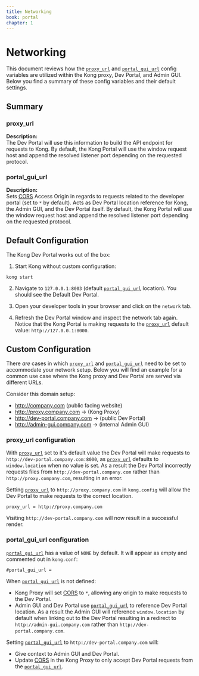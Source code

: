 ```yaml
---
title: Networking
book: portal
chapter: 1
---
```


# Networking

This document reviews how the [`proxy_url`](/docs/enterprise/latest/developer-portal/property-reference/#proxy_url)
and [`portal_gui_url`](/docs/enterprise/latest/developer-portal/property-reference/#portal_gui_url) config variables are utilized within the Kong proxy, Dev Portal, and Admin GUI. Below you find a summary of these config variables and their default settings.

## Summary

### proxy_url
  
**Description:**  
The Dev Portal will use this information to build the API endpoint for requests to Kong. By default, the Kong Portal will use the window request host and append the resolved listener port depending on the requested protocol.

### portal_gui_url

**Description:**  
Sets [CORS](https://developer.mozilla.org/en-US/docs/Web/HTTP/CORS) Access Origin in regards to requests related to the developer portal (set to `*` by default). Acts as Dev Portal location reference for Kong, the Admin GUI, and the Dev Portal itself. By default, the Kong Portal will use the window request host and append the resolved listener port depending on the requested protocol.


## Default Configuration

The Kong Dev Portal works out of the box:

1. Start Kong without custom configuration:

```
kong start
```

2. Navigate to `127.0.0.1:8003` (default [`portal_gui_url`](/docs/enterprise/latest/developer-portal/property-reference/#portal_gui_url) location).  You should see the Default Dev Portal.

3. Open your developer tools in your browser and click on the `network` tab.

4. Refresh the Dev Portal window and inspect the network tab again.  Notice that the Kong Portal is making requests to the [`proxy_url`](/docs/enterprise/latest/developer-portal/property-reference/#proxy_url) default value: `http://127.0.0.1:8000`.


## Custom Configuration

There _are_ cases in which [`proxy_url`](/docs/enterprise/latest/developer-portal/property-reference/#proxy_url) and [`portal_gui_url`](/docs/enterprise/latest/developer-portal/property-reference/#portal_gui_url) need to be set to accommodate your network setup.  Below you will find an example for a common use case where the Kong proxy and Dev Portal are served via different URLs.

Consider this domain setup:

- http://company.com (public facing website)
- http://proxy.company.com -> (Kong Proxy)
- http://dev-portal.company.com -> (public Dev Portal)
- http://admin-gui.company.com -> (internal Admin GUI)


### proxy_url configuration

With [`proxy_url`](/docs/enterprise/latest/developer-portal/property-reference/#proxy_url) set to it's default value the Dev Portal will make requests to `http://dev-portal.company.com:8000`, as [`proxy_url`](/docs/enterprise/latest/developer-portal/property-reference/#proxy_url) defaults to `window.location` when no value is set.  As a result the Dev Portal incorrectly requests files from `http://dev-portal.company.com` rather than `http://proxy.company.com`, resulting in an error.

Setting [`proxy_url`](/docs/enterprise/latest/developer-portal/property-reference/#proxy_url) to `http://proxy.company.com` in `kong.config` will allow the Dev Portal to make requests to the correct location.  

```
proxy_url = http://proxy.company.com
```

Visiting `http://dev-portal.company.com` will now result in a successful render.


### portal_gui_url configuration

[`portal_gui_url`](/docs/enterprise/latest/developer-portal/property-reference/#portal_gui_url) has a value of `NONE` by default. It will appear as empty and commented out in `kong.conf`:

```
#portal_gui_url =
```

When [`portal_gui_url`](/docs/enterprise/latest/developer-portal/property-reference/#portal_gui_url) is not defined:  

  - Kong Proxy will set [CORS](https://developer.mozilla.org/en-US/docs/Web/HTTP/CORS) to `*`, allowing any origin to make requests to the Dev Portal.
  - Admin GUI and Dev Portal use [`portal_gui_url`](/docs/enterprise/latest/developer-portal/property-reference/#portal_gui_url) to reference Dev Portal location. As a result the Admin GUI will reference `window.location` by default when linking out to the Dev Portal resulting in a redirect to `http://admin-gui.company.com` rather than `http://dev-portal.company.com`.

Setting [`portal_gui_url`](/docs/enterprise/latest/developer-portal/property-reference/#portal_gui_url) to `http://dev-portal.company.com` will:  

  - Give context to Admin GUI and Dev Portal.
  - Update [CORS](https://developer.mozilla.org/en-US/docs/Web/HTTP/CORS) in the Kong Proxy to only accept Dev Portal requests from the [`portal_gui_url`](/docs/enterprise/latest/developer-portal/property-reference/#portal_gui_url).
